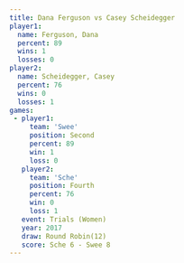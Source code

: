 ```yaml
---
title: Dana Ferguson vs Casey Scheidegger
player1:                  
  name: Ferguson, Dana    
  percent: 89             
  wins: 1                 
  losses: 0               
player2:                  
  name: Scheidegger, Casey
  percent: 76             
  wins: 0                 
  losses: 1               
games:
 - player1:          
     team: 'Swee'    
     position: Second
     percent: 89     
     win: 1          
     loss: 0         
   player2:          
     team: 'Sche'    
     position: Fourth
     percent: 76     
     win: 0          
     loss: 1         
   event: Trials (Women) 
   year: 2017            
   draw: Round Robin(12) 
   score: Sche 6 - Swee 8
---
```

